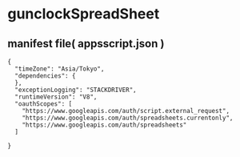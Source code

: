 # gunclockSpreadSheet

## manifest file( appsscript.json )
    {
      "timeZone": "Asia/Tokyo",
      "dependencies": {
      },
      "exceptionLogging": "STACKDRIVER",
      "runtimeVersion": "V8",
      "oauthScopes": [
        "https://www.googleapis.com/auth/script.external_request",
        "https://www.googleapis.com/auth/spreadsheets.currentonly",
        "https://www.googleapis.com/auth/spreadsheets"
      ]
    
    }

